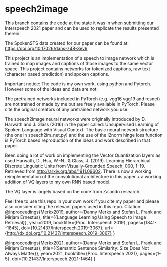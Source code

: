 # speech2image 
This branch contains the code at the state it was in when submitting our Interspeech 2021 paper and can be used to replicate the results presented therein.

The SpokenSTS data created for our paper can be found at: https://doi.org/10.17026/dans-z48-3ev6

This project is an implementation of a speech to image network which is trained to map images and captions of those images to the same vector space. This project contains networks for tokenized captions, raw text (character based prediction) and spoken captions. 

Important notice:
The code is my own work, using python and Pytorch. However some of the ideas and data are not:

The pretrained networks included in PyTorch (e.g. vgg16 vgg19 and resnet) are not trained or made by me but are freely available in PyTorch.
Please cite the original creators of any pretrained network you use. 

The speech2image neural networks were originally introduced by D. Harwath and J. Glass  (2016) in the paper called: Unsupervised Learning of Spoken Language with Visual Context. The basic neural network structure (the one in speech2im_net.py) and the use of the l2norm hinge loss function is PyTorch based reproduction of the ideas and work described in that paper.

Been doing a lot of work on implementing the Vector Quantization layers as used Harwath, D., Hsu, W.-N., & Glass, J. (2019). Learning Hierarchical Discrete Linguistic Units from Visually-Grounded Speech, 000, 1–19. Retrieved from http://arxiv.org/abs/1911.09602. There is now a working reimplementation of the convolutional architecture in this paper + a working addition of VQ layers to my own RNN based model. 

The VQ layer is largely based on the code from Zalando research. 

Feel free to use this repo in your own work if you cite my paper and please also consider citing the relevant papers used in this repo. 
Citation: 
@inproceedings{Merkx2019,
  author={Danny Merkx and Stefan L. Frank and Mirjam Ernestus},
  title={{Language Learning Using Speech to Image Retrieval}},
  year=2019,
  booktitle={Proc. Interspeech 2019},
  pages={1841--1845},
  doi={10.21437/Interspeech.2019-3067},
  url={http://dx.doi.org/10.21437/Interspeech.2019-3067}
}

@inproceedings{Merkx2021,
  author={Danny Merkx and Stefan L. Frank and Mirjam Ernestus},
  title={{Semantic Sentence Similarity: Size Does Not Always Matter}},
  year=2021,
  booktitle={Proc. Interspeech 2021},
  pages={1-5},
  doi={10.21437/Interspeech.2021-1464}
}
